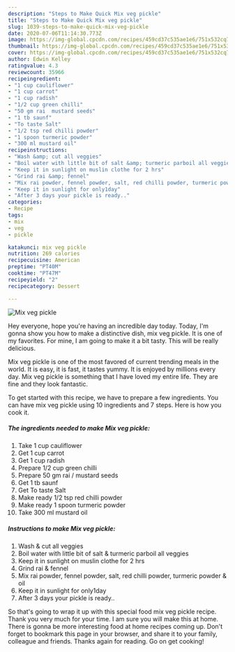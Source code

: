 ```yaml
---
description: "Steps to Make Quick Mix veg pickle"
title: "Steps to Make Quick Mix veg pickle"
slug: 1039-steps-to-make-quick-mix-veg-pickle
date: 2020-07-06T11:14:30.773Z
image: https://img-global.cpcdn.com/recipes/459cd37c535ae1e6/751x532cq70/mix-veg-pickle-recipe-main-photo.jpg
thumbnail: https://img-global.cpcdn.com/recipes/459cd37c535ae1e6/751x532cq70/mix-veg-pickle-recipe-main-photo.jpg
cover: https://img-global.cpcdn.com/recipes/459cd37c535ae1e6/751x532cq70/mix-veg-pickle-recipe-main-photo.jpg
author: Edwin Kelley
ratingvalue: 4.3
reviewcount: 35966
recipeingredient:
- "1 cup cauliflower"
- "1 cup carrot"
- "1 cup radish"
- "1/2 cup green chilli"
- "50 gm rai  mustard seeds"
- "1 tb saunf"
- "To taste Salt"
- "1/2 tsp red chilli powder"
- "1 spoon turmeric powder"
- "300 ml mustard oil"
recipeinstructions:
- "Wash &amp; cut all veggies"
- "Boil water with little bit of salt &amp; turmeric parboil all veggies"
- "Keep it in sunlight on muslin clothe for 2 hrs"
- "Grind rai &amp; fennel"
- "Mix rai powder, fennel powder, salt, red chilli powder, turmeric powder &amp; oil"
- "Keep it in sunlight for only1day"
- "After 3 days your pickle is ready.."
categories:
- Recipe
tags:
- mix
- veg
- pickle

katakunci: mix veg pickle 
nutrition: 269 calories
recipecuisine: American
preptime: "PT40M"
cooktime: "PT47M"
recipeyield: "2"
recipecategory: Dessert

---
```



![Mix veg pickle](https://img-global.cpcdn.com/recipes/459cd37c535ae1e6/751x532cq70/mix-veg-pickle-recipe-main-photo.jpg)

Hey everyone, hope you're having an incredible day today. Today, I'm gonna show you how to make a distinctive dish, mix veg pickle. It is one of my favorites. For mine, I am going to make it a bit tasty. This will be really delicious.

Mix veg pickle is one of the most favored of current trending meals in the world. It is easy, it is fast, it tastes yummy. It is enjoyed by millions every day. Mix veg pickle is something that I have loved my entire life. They are fine and they look fantastic.




To get started with this recipe, we have to prepare a few ingredients. You can have mix veg pickle using 10 ingredients and 7 steps. Here is how you cook it.

<!--inarticleads1-->

##### The ingredients needed to make Mix veg pickle:

1. Take 1 cup cauliflower
1. Get 1 cup carrot
1. Get 1 cup radish
1. Prepare 1/2 cup green chilli
1. Prepare 50 gm rai / mustard seeds
1. Get 1 tb saunf
1. Get To taste Salt
1. Make ready 1/2 tsp red chilli powder
1. Make ready 1 spoon turmeric powder
1. Take 300 ml mustard oil




<!--inarticleads2-->

##### Instructions to make Mix veg pickle:

1. Wash &amp; cut all veggies
1. Boil water with little bit of salt &amp; turmeric parboil all veggies
1. Keep it in sunlight on muslin clothe for 2 hrs
1. Grind rai &amp; fennel
1. Mix rai powder, fennel powder, salt, red chilli powder, turmeric powder &amp; oil
1. Keep it in sunlight for only1day
1. After 3 days your pickle is ready..




So that's going to wrap it up with this special food mix veg pickle recipe. Thank you very much for your time. I am sure you will make this at home. There is gonna be more interesting food at home recipes coming up. Don't forget to bookmark this page in your browser, and share it to your family, colleague and friends. Thanks again for reading. Go on get cooking!
